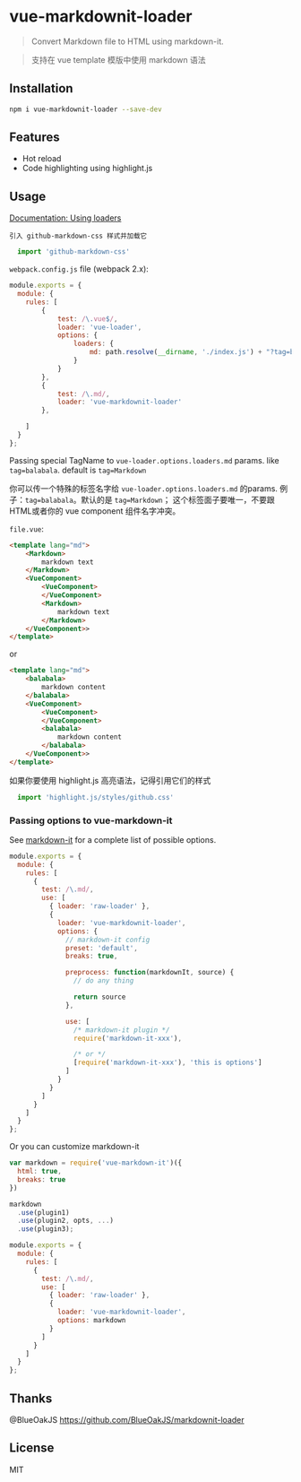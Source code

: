 # vue-markdownit-loader

> Convert Markdown file to HTML using markdown-it.

> 支持在 vue template 模版中使用 markdown 语法

## Installation

```bash
npm i vue-markdownit-loader --save-dev
```

## Features
- Hot reload
- Code highlighting using highlight.js

## Usage
[Documentation: Using loaders](http://webpack.github.io/docs/using-loaders.html)

`引入 github-markdown-css 样式并加载它`

```javascript
  import 'github-markdown-css'
```

`webpack.config.js` file (webpack 2.x):

```javascript
module.exports = {
  module: {
    rules: [
    	{
    		test: /\.vue$/,
    		loader: 'vue-loader',
    		options: {
    			loaders: {
    				md: path.resolve(__dirname, './index.js') + "?tag=balabala"
    			}
    		}
    	},
    	{
      		test: /\.md/,
      		loader: 'vue-markdownit-loader'
    	},

    ]
  }
};
```

Passing special TagName to `vue-loader.options.loaders.md` params. like `tag=balabala`. default is `tag=Markdown`

你可以传一个特殊的标签名字给 `vue-loader.options.loaders.md` 的params. 例子：`tag=balabala`。默认的是 `tag=Markdown`；
这个标签面子要唯一，不要跟HTML或者你的 vue component 组件名字冲突。

`file.vue`:

```html
<template lang="md">
	<Markdown>
		markdown text
	</Markdown>
	<VueComponent>
		<VueComponent>
		</VueComponent>
		<Markdown>
			markdown text
		</Markdown>
	</VueComponent>>
</template>
```
or 

```html
<template lang="md">
	<balabala>
		markdown content
	</balabala>
	<VueComponent>
		<VueComponent>
		</VueComponent>
		<balabala>
			markdown content
		</balabala>
	</VueComponent>>
</template>
```
如果你要使用 highlight.js 高亮语法，记得引用它们的样式
```javascript
  import 'highlight.js/styles/github.css'
```

### Passing options to vue-markdown-it

See [markdown-it](https://github.com/markdown-it/markdown-it#init-with-presets-and-options) for a complete list of possible options.

```javascript
module.exports = {
  module: {
    rules: [
      {
        test: /\.md/,
        use: [
          { loader: 'raw-loader' },
          {
            loader: 'vue-markdownit-loader',
            options: {
              // markdown-it config
              preset: 'default',
              breaks: true,

              preprocess: function(markdownIt, source) {
                // do any thing

                return source
              },

              use: [
                /* markdown-it plugin */
                require('markdown-it-xxx'),

                /* or */
                [require('markdown-it-xxx'), 'this is options']
              ]
            }
          }
        ]
      }
    ]
  }
};
```

Or you can customize markdown-it

```javascript
var markdown = require('vue-markdown-it')({
  html: true,
  breaks: true
})

markdown
  .use(plugin1)
  .use(plugin2, opts, ...)
  .use(plugin3);

module.exports = {
  module: {
    rules: [
      {
        test: /\.md/,
        use: [
          { loader: 'raw-loader' },
          {
            loader: 'vue-markdownit-loader',
            options: markdown
          }
        ]
      }
    ]
  }
};
```


## Thanks

@BlueOakJS https://github.com/BlueOakJS/markdownit-loader

## License
MIT